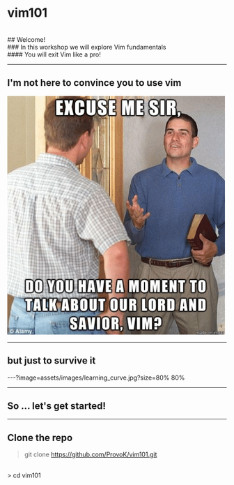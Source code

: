 # vim101
<br>
## Welcome!
<br>
### In this workshop we will explore Vim fundamentals
<br>
#### You will exit Vim like a pro!


---
## I'm not here to convince you to use vim
![](assets/images/talk_about_vim.png)

---
## but just to survive it

---?image=assets/images/learning_curve.jpg?size=80% 80%

---
## So ... let's get started!

---
## Clone the repo

> git clone https://github.com/ProvoK/vim101.git
<br>
> cd vim101
